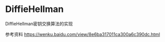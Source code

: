 # DiffieHellman
DiffieHellman密钥交换算法的实现

参考资料 
https://wenku.baidu.com/view/8e6ba317011ca300a6c390dc.html
